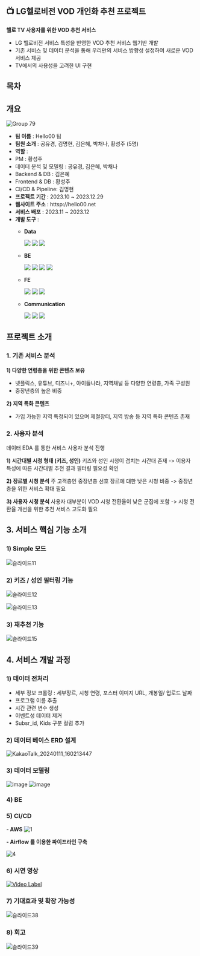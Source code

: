 ## 📺 LG헬로비전 VOD 개인화 추천 프로젝트 
    
**헬로 TV 사용자를 위한 VOD 추천 서비스**
- LG 헬로비전 서비스 특성을 반영한 VOD 추천 서비스 웹기반 개발
- 기존 서비스 및 데이터 분석을 통해 우리만의 서비스 방향성 설정하여 새로운 VOD 서비스 제공
- TV에서의 사용성을 고려한 UI 구현

## 목차

## 개요
![Group 79](https://github.com/yOukyonG/LGhv_VOD_REC/assets/122434675/65d5abd0-8e9c-464d-9446-70c53edd208b)

- **팀 이름** : Hello00 팀
- **팀원 소개** : 공유경, 김명현, 김은혜, 박채나, 황성주 (5명)
- **역할** :
- PM : 황성주
- 데이터 분석 및 모델링 : 공유경, 김은혜, 박채나
- Backend & DB : 김은혜
- Frontend & DB : 황성주
- CI/CD & Pipeline: 김명현
- **프로젝트 기간** : 2023.10 ~ 2023.12.29
- **웹사이트 주소** : httsp://hello00.net
- **서비스 배포** : 2023.11 ~ 2023.12
- **개발 도구** :
  - **Data**
    <div style="margin: ; text-align: left;" "text-align: left;"> 
		  <img src="https://img.shields.io/badge/Python-3776AB?style=for-the-badge&logo=Python&logoColor=white">
		  <img src="https://img.shields.io/badge/Amazon S3-569A31?style=for-the-badge&logo=Amazon S3&logoColor=white">
	          <img src="https://img.shields.io/badge/Amazon AWS-232F3E?style=for-the-badge&logo=Amazon AWS&logoColor=white">
	          </div>
  - **BE**
     <div style="margin: ; text-align: left;" "text-align: left;"> 
	          <img src="https://img.shields.io/badge/Amazon AWS-232F3E?style=for-the-badge&logo=Amazon AWS&logoColor=white">
	          <img src="https://img.shields.io/badge/Docker-2496ED?style=for-the-badge&logo=Docker&logoColor=white">
	          <img src="https://img.shields.io/badge/Django-092E20?style=for-the-badge&logo=Django&logoColor=white">
	          <img src="https://img.shields.io/badge/MySQL-4479A1?style=for-the-badge&logo=MySQL&logoColor=white">
	          </div>
    
  - **FE**
    <div style="margin: ; text-align: left;" "text-align: left;"> 
          <img src="https://img.shields.io/badge/Figma-F24E1E?style=for-the-badge&logo=Figma&logoColor=white">
	  <img src="https://img.shields.io/badge/React-61DAFB?style=for-the-badge&logo=React&logoColor=white">
   	  <img src="https://img.shields.io/badge/Javascript-F7DF1E?style=for-the-badge&logo=Javascript&logoColor=white">
          </div>
      
  - **Communication**
    <div style="margin: ; text-align: left;" "text-align: left;"> 
          <img src="https://img.shields.io/badge/Github-181717?style=for-the-badge&logo=Github&logoColor=white">
          <img src="https://img.shields.io/badge/Notion-000000?style=for-the-badge&logo=Notion&logoColor=white">
          <img src="https://img.shields.io/badge/Slack-4A154B?style=for-the-badge&logo=Slack&logoColor=white">
          </div>
    </div>
    
  
## 프로젝트 소개
### 1. 기존 서비스 분석
**1) 다양한 연령층을 위한 콘텐츠 보유**
- 넷플릭스, 유튜브, 디즈니+, 아이들나라, 지역채널 등 다양한 연령층, 가족 구성원
- 중장년층의 높은 비중
  
**2) 지역 특화 콘텐츠**
- 가입 가능한 지역 특정되어 있으며 제철장터, 지역 방송 등 지역 특화 콘텐츠 존재

 
### 2. 사용자 분석
데이터 EDA 를 통한 서비스 사용자 분석 진행

**1) 시간대별 시청 형태 (키즈, 성인)**
   키즈와 성인 시청이 겹치는 시간대 존재
   -> 이용자 특성에 따른 시간대별 추천 결과 필터링 필요성 확인

**2) 장르별 시청 분석**
   주 고객층인 중장년층 선호 장르에 대한 낮은 시청 비중
   -> 중장년층을 위한 서비스 확대 필요

**3) 사용자 시청 분석**
   사용자 대부분이 VOD 시청 전환율이 낮은 군집에 포함
   -> 시청 전환율 개선을 위한 추천 서비스 고도화 필요



## 3. 서비스 핵심 기능 소개
### **1) Simple 모드**
![슬라이드11](https://github.com/yOukyonG/LGhv_VOD_REC/assets/122434675/c2744afb-02f5-43b2-9aa0-5a40bd4acda4)

### **2) 키즈 / 성인 필터링 기능**
![슬라이드12](https://github.com/yOukyonG/LGhv_VOD_REC/assets/122434675/e51c581f-4afd-4649-a7db-1bad87a1c6b7)

![슬라이드13](https://github.com/yOukyonG/LGhv_VOD_REC/assets/122434675/bdef52fc-f21b-4935-a369-e403602c47eb)

### **3) 재추천 기능**
![슬라이드15](https://github.com/yOukyonG/LGhv_VOD_REC/assets/122434675/4b206523-5344-483c-87a6-ff82aab9777a)

## 4. 서비스 개발 과정
### 1) 데이터 전처리
   - 세부 정보 크롤링 : 세부장르, 시청 연령, 포스터 이미지 URL, 개봉일/ 업로드 날짜
   - 프로그램 이름 추출
   - 시간 관련 변수 생성
   - 이벤트성 데이터 제거
   - Subsr_id, Kids 구분 컬럼 추가
     
### 2) 데이터 베이스 ERD 설계
   ![KakaoTalk_20240111_160213447](https://github.com/yOukyonG/LGhv_VOD_REC/assets/122434675/3f2a4bc6-cf14-4bf8-92e2-e92208d4d816)


### 3) 데이터 모델링

![image](https://github.com/yOukyonG/LGhv_VOD_REC/assets/122434675/b899f072-f40a-47ec-bb2f-9c1b9fde0f6a)
	![image](https://github.com/yOukyonG/LGhv_VOD_REC/assets/122434675/7dd86147-8a43-428c-be4c-668f746a16f8)


### 4) BE

### 5) CI/CD
**- AWS**
   ![1](https://github.com/yOukyonG/LGhv_VOD_REC/assets/122434675/56983478-71e7-48fc-8844-aa6090846771)


**- Airflow 를 이용한 파이프라인 구축**
   
  ![4](https://github.com/yOukyonG/LGhv_VOD_REC/assets/122434675/b9dcb0d0-fe38-478d-8290-588190a3f5b7)

### 6) 시연 영상

[![Video Label](http://img.youtube.com/vi/4hEDoCwRhBE/0.jpg)](https://youtu.be/4hEDoCwRhBE?si=tEMPvnau6BHUuPHw)

### 7) 기대효과 및 확장 가능성
![슬라이드38](https://github.com/yOukyonG/LGhv_VOD_REC/assets/122434675/8274f147-2aa5-4fc1-859f-b15329127f29)

### 8) 회고
   ![슬라이드39](https://github.com/yOukyonG/LGhv_VOD_REC/assets/122434675/5ccfe333-cd2a-4506-8f48-ff40385497f5)

